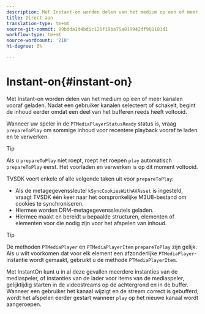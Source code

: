 ```yaml
---
description: Met Instant-on worden delen van het medium op een of meer kanalen vooraf geladen. Nadat een gebruiker kanalen selecteert of schakelt, begint de inhoud eerder omdat een deel van het bufferen reeds heeft voltooid.
title: Direct aan
translation-type: tm+mt
source-git-commit: 89bdda1d4bd5c126f19ba75a819942df901183d1
workflow-type: tm+mt
source-wordcount: '210'
ht-degree: 0%

---
```



# Instant-on{#instant-on}

Met Instant-on worden delen van het medium op een of meer kanalen vooraf geladen. Nadat een gebruiker kanalen selecteert of schakelt, begint de inhoud eerder omdat een deel van het bufferen reeds heeft voltooid.

Wanneer uw speler in de `PTMediaPlayerStatusReady` status is, vraag `prepareToPlay` om sommige inhoud voor recentere playback vooraf te laden en te verwerken.

>[!TIP]
>
>Als u `prepareToPlay` niet roept, roept het roepen `play` automatisch `prepareToPlay` eerst. Het voorladen en verwerken is op dit moment voltooid.

TVSDK voert enkele of alle volgende taken uit voor `prepareToPlay`:

* Als de metagegevenssleutel `kSyncCookiesWithAVAsset` is ingesteld, vraagt TVSDK één keer naar het oorspronkelijke M3U8-bestand om cookies te synchroniseren.
* Hiermee worden DRM-metagegevenssleutels geladen.
* Hiermee maakt en bereidt u bepaalde structuren, elementen of elementen voor die nodig zijn voor het afspelen van inhoud.

>[!TIP]
>
>De methoden `PTMediaPlayer` en `PTMediaPlayerItem` `prepareToPlay` zijn gelijk. Als u wilt voorkomen dat voor elk element een afzonderlijke `PTMediaPlayer`-instantie wordt gemaakt, gebruikt u de methode `PTMediaPlayerItem`.

Met InstantOn kunt u in al deze gevallen meerdere instanties van de mediaspeler, of instanties van de lader voor items van de mediaspeler, gelijktijdig starten in de videostreams op de achtergrond en in de buffer. Wanneer een gebruiker het kanaal wijzigt en de stream correct is gebufferd, wordt het afspelen eerder gestart wanneer `play` op het nieuwe kanaal wordt aangeroepen.
